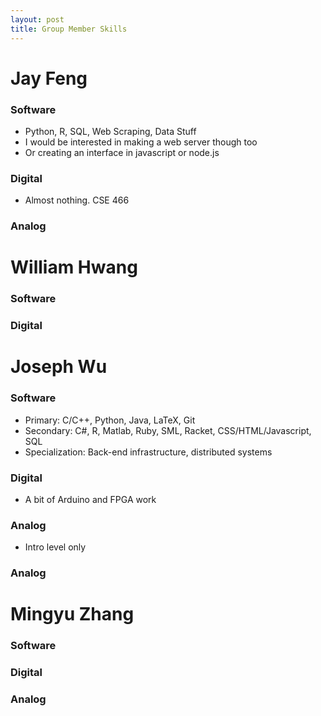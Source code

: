 ```yaml
---
layout: post
title: Group Member Skills
---
```

# Jay Feng

### Software
* Python, R, SQL, Web Scraping, Data Stuff
* I would be interested in making a web server though too
* Or creating an interface in javascript or node.js

### Digital
* Almost nothing. CSE 466

### Analog


# William Hwang

### Software

### Digital


# Joseph Wu

### Software
* Primary: C/C++, Python, Java, LaTeX, Git
* Secondary: C#, R, Matlab, Ruby, SML, Racket, CSS/HTML/Javascript, SQL
* Specialization: Back-end infrastructure, distributed systems

### Digital
* A bit of Arduino and FPGA work

### Analog
* Intro level only


### Analog
# Mingyu Zhang

### Software

### Digital

### Analog

